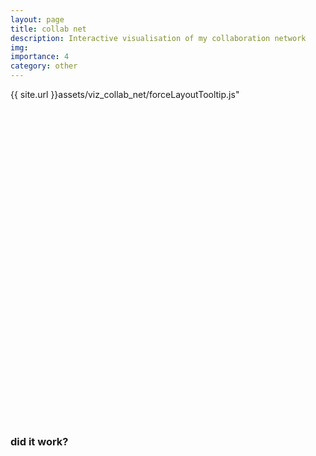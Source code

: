 ```yaml
---
layout: page
title: collab net
description: Interactive visualisation of my collaboration network
img:
importance: 4
category: other
---
```



{{ site.url }}assets/viz_collab_net/forceLayoutTooltip.js"


<style>

.links line {
  stroke: #999;
  stroke-opacity: 0.6;
}

.nodes circle {
  stroke: #000;
  stroke-width: 1.5px;
}


div.tooltip {
    position: absolute;
    text-align: center;
    padding: 2px;
    font: 20px sans-serif;
    background: lightgray;
    border: 0px;
    border-radius: 8px;
    pointer-events: none;
}


}

</style>

<!--into this svg the illustration will be drawn -->


<svg width="500" height="500"></svg>


<!--  we call the d3 library -->
<script src="https://d3js.org/d3.v4.min.js"></script>
<!-- <script type="text/javascript" src="../assets/viz_collab_net/d3.v4.min.js"></script> -->


<!--  this script does all the actual work -->
<script type="text/javascript" src="{{ site.url }}assets/viz_collab_net/forceLayoutTooltip.js"></script>


### did it work? 